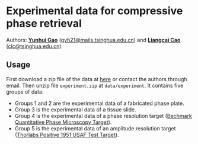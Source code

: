 # Experimental data for compressive phase retrieval
Authors: **[Yunhui Gao](https://github.com/Yunhui-Gao)** (gyh21@mails.tsinghua.edu.cn) and **[Liangcai Cao](https://scholar.google.com/citations?user=FYYb_-wAAAAJ&hl=en)** (clc@tsinghua.edu.cn)


## Usage
First download a zip file of the data at [here](https://cloud.tsinghua.edu.cn/f/350454931548480dad4e/?dl=1) or contact the authors through email. Then unzip file `experiment.zip` at `data/experiment`. It contains five groups of data:

* Groups 1 and 2 are the experimental data of a fabricated phase plate.
* Group 3 is the experimental data of a tissue slide.
* Group 4 is the experimental data of a phase resolution target ([Bechmark Quantitative Phase Microscopy Target](https://www.benchmarktech.com/quantitativephasemicroscop)). 
* Group 5 is the experimental data of an amplitude resolution target ([Thorlabs Positive 1951 USAF Test Target](https://www.thorlabs.com/newgrouppage9.cfm?objectgroup_id=4338)).